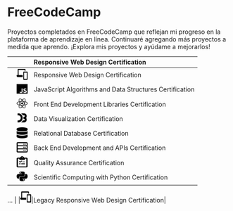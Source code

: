 # FreeCodeCamp

Proyectos completados en FreeCodeCamp que reflejan mi progreso en la plataforma de aprendizaje en línea. Continuaré agregando más proyectos a medida que aprendo. ¡Explora mis proyectos y ayúdame a mejorarlos!

| |  | Responsive Web Design Certification |
|:-- |:--|:--|  
| | <img src="resources/01.svg" width="25" height="25"/>|Responsive Web Design Certification|
| |<img src="resources/02.svg" width="25" height="25"/>|JavaScript Algorithms and Data Structures Certification|
||<img src="resources/03.svg" width="25" height="25"/> |Front End Development Libraries Certification|
| |<img src="resources/04.svg" width="25" height="25"/>|Data Visualization Certification|  
| |<img src="resources/05.svg" width="25" height="25"/>|Relational Database Certification|
| |<img src="resources/06.svg" width="25" height="25"/>| Back End Development and APIs Certification|
| |<img src="resources/07.svg" width="25" height="25"/> |Quality Assurance Certification|
| |<img src="resources/08.svg" width="25" height="25"/>|Scientific Computing with Python Certification|
 ...
| |<img src="resources/15.svg" width="25" height="25"/>|Legacy Responsive Web Design Certification|
